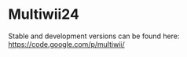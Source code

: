 # Multiwii24

Stable and development versions can be found here: https://code.google.com/p/multiwii/
